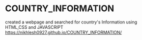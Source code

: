 # COUNTRY_INFORMATION
created a webpage and searched for country's Information using HTML,CSS and JAVASCRIPT
https://nikhlesh0927.github.io/COUNTRY_INFORMATION/

